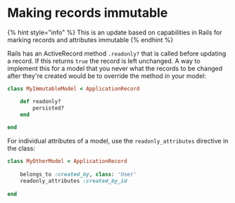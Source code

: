 # Making records immutable

{% hint style="info" %}
This is an update based on capabilities in Rails for marking records and attributes immutable
{% endhint %}

Rails has an ActiveRecord method `.readonly?` that is called before updating a record. If this returns `true` the record is left unchanged. A way to implement this for a model that you never what the records to be changed after they're created would be to override the method in your model:

```ruby
class MyImmutableModel < ApplicationRecord

    def readonly?
        persisted?
    end
    
end
```

For individual attributes of a model, use the `readonly_attributes` directive in the class:

```ruby
class MyOtherModel < ApplicationRecord
    
    belongs_to :created_by, class: 'User'
    readonly_attributes :created_by_id
    
end

```

